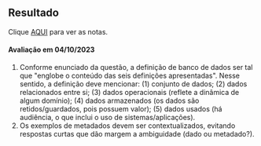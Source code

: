 ## Resultado

Clique [AQUI](../media/bd-2023-2-bcc-resumo.pdf) para ver as notas.

#### Avaliação em 04/10/2023
1. Conforme enunciado da questão, a definição de banco de dados ser tal que "englobe o conteúdo das seis definições apresentadas". Nesse sentido, a definição deve mencionar: (1) conjunto de dados; (2) dados relacionados entre si; (3) dados operacionais (reflete a dinâmica de algum domínio); (4) dados armazenados (os dados são retidos/guardados, pois possuem valor); (5) dados usados (há audiência, o que inclui o uso de sistemas/aplicações).
2. Os exemplos de metadados devem ser contextualizados, evitando respostas curtas que dão margem a ambiguidade (dado ou metadado?).
